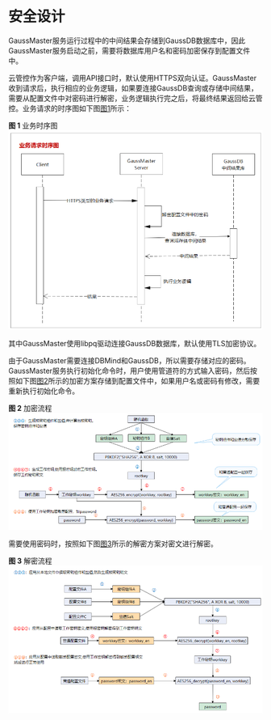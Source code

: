 # 安全设计<a name="ZH-CN_TOPIC_0000002258486296"></a>

GaussMaster服务运行过程中的中间结果会存储到GaussDB数据库中，因此GaussMaster服务启动之前，需要将数据库用户名和密码加密保存到配置文件中。

云管控作为客户端，调用API接口时，默认使用HTTPS双向认证。GaussMaster收到请求后，执行相应的业务逻辑，如果要连接GaussDB查询或存储中间结果，需要从配置文件中对密码进行解密，业务逻辑执行完之后，将最终结果返回给云管控。业务请求的时序图如下图[图1](#fig11274103110251)所示：

**图 1**  业务时序图<a name="fig11274103110251"></a>  
![](figures/业务时序图.png "业务时序图")

其中GaussMaster使用libpq驱动连接GaussDB数据库，默认使用TLS加密协议。

由于GaussMaster需要连接DBMind和GaussDB，所以需要存储对应的密码。GaussMaster服务执行初始化命令时，用户使用管道符的方式输入密码，然后按照如下图[图2](#fig13844205852611)所示的加密方案存储到配置文件中，如果用户名或密码有修改，需要重新执行初始化命令。

**图 2**  加密流程<a name="fig13844205852611"></a>  
![](figures/加密流程.png "加密流程")

需要使用密码时，按照如下图[图3](#fig117662342814)所示的解密方案对密文进行解密。

**图 3**  解密流程<a name="fig117662342814"></a>  
![](figures/解密流程.png "解密流程")

